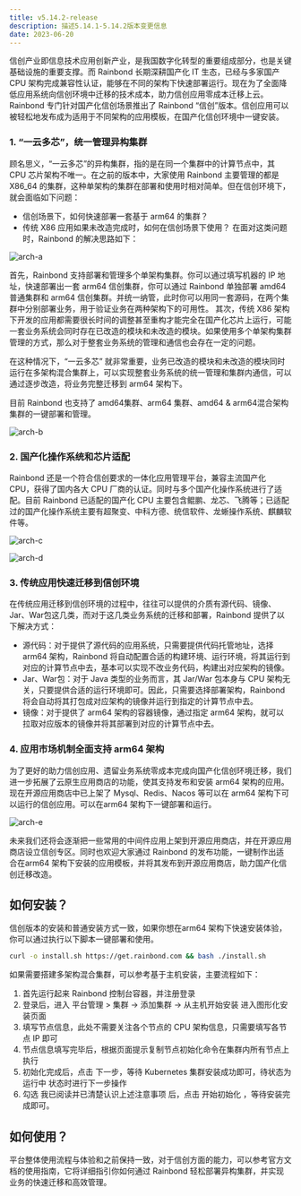 ```yaml
---
title: v5.14.2-release
description: 描述5.14.1-5.14.2版本变更信息
date: 2023-06-20
---
```


信创产业即信息技术应用创新产业，是我国数字化转型的重要组成部分，也是关键基础设施的重要支撑。而 Rainbond 长期深耕国产化 IT 生态，已经与多家国产 CPU 架构完成兼容性认证，能够在不同的架构下快速部署运行。现在为了全面降低应用系统向信创环境中迁移的技术成本，助力信创应用零成本迁移上云。Rainbond 专门针对国产化信创场景推出了 Rainbond “信创”版本。信创应用可以被轻松地发布成为适用于不同架构的应用模板，在国产化信创环境中一键安装。

<!--truncate-->

### 1. “一云多芯”，统一管理异构集群

顾名思义，“一云多芯”的异构集群，指的是在同一个集群中的计算节点中，其 CPU 芯片架构不唯一。在之前的版本中，大家使用 Rainbond 主要管理的都是 X86_64 的集群，这种单架构的集群在部署和使用时相对简单。但在信创环境下，就会面临如下问题：
- 信创场景下，如何快速部署一套基于 arm64 的集群？
- 传统 X86 应用如果未改造完成时，如何在信创场景下使用？
在面对这类问题时，Rainbond 的解决思路如下：

![arch-a](https://static.goodrain.com/docs/5.14.2/v5.14.2-a.png)

首先，Rainbond 支持部署和管理多个单架构集群。你可以通过填写机器的 IP 地址，快速部署出一套 arm64 信创集群，你可以通过 Rainbond 单独部署 amd64普通集群和 arm64 信创集群。并统一纳管，此时你可以用同一套源码，在两个集群中分别部署业务，用于验证业务在两种架构下的可用性。
其次，传统 X86 架构下开发的应用都需要很长时间的调整甚至重构才能完全在国产化芯片上运行，可能一套业务系统会同时存在已改造的模块和未改造的模块。如果使用多个单架构集群管理的方式，那么对于整套业务系统的管理和通信也会存在一定的问题。  

在这种情况下，“一云多芯” 就非常重要，业务已改造的模块和未改造的模块同时运行在多架构混合集群上，可以实现整套业务系统的统一管理和集群内通信，可以通过逐步改造，将业务完整迁移到 arm64 架构下。  

目前 Rainbond 也支持了 amd64集群、arm64 集群、amd64 & arm64混合架构集群的一键部署和管理。

![arch-b](https://static.goodrain.com/docs/5.14.2/v5.14.2-b.png)

### 2. 国产化操作系统和芯片适配

Rainbond 还是一个符合信创要求的一体化应用管理平台，兼容主流国产化 CPU，获得了国内各大 CPU 厂商的认证。同时与多个国产化操作系统进行了适配。目前 Rainbond 已适配的国产化 CPU 主要包含鲲鹏、龙芯、飞腾等；已适配过的国产化操作系统主要有超聚变、中科方德、统信软件、龙蜥操作系统、麒麟软件等。

![arch-c](https://static.goodrain.com/docs/5.14.2/v5.14.2-c.png)

![arch-d](https://static.goodrain.com/docs/5.14.2/v5.14.2-d.png)

### 3. 传统应用快速迁移到信创环境

在传统应用迁移到信创环境的过程中，往往可以提供的介质有源代码、镜像、Jar、War包这几类，而对于这几类业务系统的迁移和部署，Rainbond 提供了以下解决方式：
- 源代码：对于提供了源代码的应用系统，只需要提供代码托管地址，选择 arm64 架构，Rainbond 将自动配置合适的构建环境、运行环境，将其运行到对应的计算节点中去，基本可以实现不改业务代码，构建出对应架构的镜像。
- Jar、War包：对于 Java 类型的业务而言，其 Jar/War 包本身与 CPU 架构无关，只要提供合适的运行环境即可。因此，只需要选择部署架构，Rainbond 将会自动将其打包成对应架构的镜像并运行到指定的计算节点中去。
- 镜像：对于提供了 arm64 架构的容器镜像，通过指定 arm64 架构，就可以拉取对应版本的镜像并将其部署到对应的计算节点中去。

### 4. 应用市场机制全面支持 arm64 架构

为了更好的助力信创应用、遗留业务系统零成本完成向国产化信创环境迁移，我们进一步拓展了云原生应用商店的功能，使其支持发布和安装 arm64 架构的应用。现在开源应用商店中已上架了 Mysql、Redis、Nacos 等可以在 arm64 架构下可以运行的信创应用。可以在arm64 架构下一键部署和运行。

![arch-e](https://static.goodrain.com/docs/5.14.2/v5.14.2-e.png)

未来我们还将会逐渐把一些常用的中间件应用上架到开源应用商店，并在开源应用商店设立信创专区。同时也欢迎大家通过 Rainbond 的发布功能，一键制作出适合在arm64 架构下安装的应用模板，并将其发布到开源应用商店，助力国产化信创迁移改造。

## 如何安装？

信创版本的安装和普通安装方式一致，如果你想在arm64 架构下快速安装体验，你可以通过执行以下脚本一键部署和使用。

```bash
curl -o install.sh https://get.rainbond.com && bash ./install.sh
```

如果需要搭建多架构混合集群，可以参考基于主机安装，主要流程如下：
1. 首先运行起来 Rainbond 控制台容器，并注册登录
2. 登录后，进入 平台管理 > 集群 -> 添加集群 -> 从主机开始安装 进入图形化安装页面
3. 填写节点信息，此处不需要关注各个节点的 CPU 架构信息，只需要填写各节点 IP 即可
4. 节点信息填写完毕后，根据页面提示复制节点初始化命令在集群内所有节点上执行
5. 初始化完成后，点击 下一步，等待 Kubernetes 集群安装成功即可，待状态为 运行中 状态时进行下一步操作
6. 勾选 我已阅读并已清楚认识上述注意事项 后，点击 开始初始化 ，等待安装完成即可。  

## 如何使用？

平台整体使用流程与体验和之前保持一致，对于信创方面的能力，可以参考官方文档的使用指南，它将详细指引你如何通过 Rainbond 轻松部署异构集群，并实现业务的快速迁移和高效管理。

